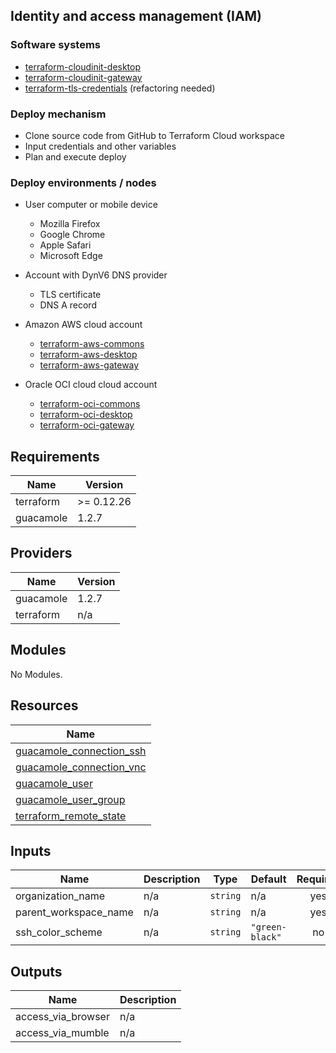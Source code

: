 ## Identity and access management (IAM)

### Software systems
- [terraform-cloudinit-desktop](./modules/terraform-cloudinit-desktop/README.md)
- [terraform-cloudinit-gateway](./modules/terraform-cloudinit-gateway/README.md)
- [terraform-tls-credentials](./modules/terraform-tls-credentials/README.md) (refactoring needed)

### Deploy mechanism
- Clone source code from GitHub to Terraform Cloud workspace
- Input credentials and other variables
- Plan and execute deploy

### Deploy environments / nodes

- User computer or mobile device
  - Mozilla Firefox
  - Google Chrome
  - Apple Safari
  - Microsoft Edge

- Account with DynV6 DNS provider
  - TLS certificate
  - DNS A record

- Amazon AWS cloud account
  - [terraform-aws-commons](https://github.com/jafudi/terraform-aws-commons)
  - [terraform-aws-desktop](https://github.com/jafudi/terraform-aws-desktop)
  - [terraform-aws-gateway](https://github.com/jafudi/terraform-aws-gateway)
- Oracle OCI cloud cloud account
  - [terraform-oci-commons](https://github.com/jafudi/terraform-oci-commons)
  - [terraform-oci-desktop](https://github.com/jafudi/terraform-oci-desktop)
  - [terraform-oci-gateway](https://github.com/jafudi/terraform-oci-gateway)


<!-- BEGINNING OF PRE-COMMIT-TERRAFORM DOCS HOOK -->
## Requirements

| Name | Version |
|------|---------|
| terraform | >= 0.12.26 |
| guacamole | 1.2.7 |

## Providers

| Name | Version |
|------|---------|
| guacamole | 1.2.7 |
| terraform | n/a |

## Modules

No Modules.

## Resources

| Name |
|------|
| [guacamole_connection_ssh](https://registry.terraform.io/providers/techBeck03/guacamole/1.2.7/docs/resources/connection_ssh) |
| [guacamole_connection_vnc](https://registry.terraform.io/providers/techBeck03/guacamole/1.2.7/docs/resources/connection_vnc) |
| [guacamole_user](https://registry.terraform.io/providers/techBeck03/guacamole/1.2.7/docs/resources/user) |
| [guacamole_user_group](https://registry.terraform.io/providers/techBeck03/guacamole/1.2.7/docs/resources/user_group) |
| [terraform_remote_state](https://registry.terraform.io/providers/hashicorp/terraform/latest/docs/data-sources/remote_state) |

## Inputs

| Name | Description | Type | Default | Required |
|------|-------------|------|---------|:--------:|
| organization\_name | n/a | `string` | n/a | yes |
| parent\_workspace\_name | n/a | `string` | n/a | yes |
| ssh\_color\_scheme | n/a | `string` | `"green-black"` | no |

## Outputs

| Name | Description |
|------|-------------|
| access\_via\_browser | n/a |
| access\_via\_mumble | n/a |
<!-- END OF PRE-COMMIT-TERRAFORM DOCS HOOK -->

